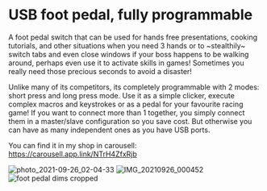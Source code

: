 # USB foot pedal, fully programmable 

A foot pedal switch that can be used for hands free presentations, cooking tutorials, and other situations when you need 3 hands or to ~stealthily~ switch tabs and even close windows if your boss happens to be walking around, perhaps even use it to activate skills in games! Sometimes you really need those precious seconds to avoid a disaster!

Unlike many of its competitors, its completely programmable with 2 modes: short press and long press mode. Use it as a simple clicker, execute complex macros and keystrokes or as a pedal for your favourite racing game! If you want to connect more than 1 together, you simply connect them in a master/slave configuration so you save cost. But otherwise you can have as many independent ones as you have USB ports.

You can find it in my shop in carousell: https://carousell.app.link/NTrH4ZfxRjb



![photo_2021-09-26_02-04-33](https://user-images.githubusercontent.com/76870663/134805067-ce9a938f-b4d4-4178-8374-4fb052e00188.jpg)
![IMG_20210926_000452](https://user-images.githubusercontent.com/76870663/134805068-d87b59c2-63b4-4717-bf2d-85fdb09d1b70.jpg)
![foot pedal dims cropped](https://user-images.githubusercontent.com/76870663/134805070-914e4804-f016-47c2-b4c6-f6f948af58f1.png)
